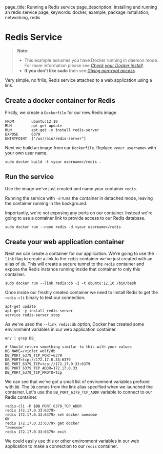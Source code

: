 page_title: Running a Redis service
page_description: Installing and running an redis service
page_keywords: docker, example, package installation, networking, redis

# Redis Service

> **Note**:
> 
> - This example assumes you have Docker running in daemon mode. For
>   more information please see [*Check your Docker
>   install*](../hello_world/#running-examples).
> - **If you don't like sudo** then see [*Giving non-root
>   access*](../../installation/binaries/#dockergroup)

Very simple, no frills, Redis service attached to a web application
using a link.

## Create a docker container for Redis

Firstly, we create a `Dockerfile` for our new Redis
image.

    FROM        ubuntu:12.10
    RUN         apt-get update
    RUN         apt-get -y install redis-server
    EXPOSE      6379
    ENTRYPOINT  ["/usr/bin/redis-server"]

Next we build an image from our `Dockerfile`.
Replace `<your username>` with your own user name.

    sudo docker build -t <your username>/redis .

## Run the service

Use the image we've just created and name your container `redis`.

Running the service with `-d` runs the container in detached mode, leaving
the container running in the background.

Importantly, we're not exposing any ports on our container. Instead
we're going to use a container link to provide access to our Redis
database.

    sudo docker run --name redis -d <your username>/redis

## Create your web application container

Next we can create a container for our application. We're going to use
the `-link` flag to create a link to the `redis` container we've just
created with an alias of `db`. This will create a secure tunnel to the
`redis` container and expose the Redis instance running inside that
container to only this container.

    sudo docker run --link redis:db -i -t ubuntu:12.10 /bin/bash

Once inside our freshly created container we need to install Redis to
get the `redis-cli` binary to test our connection.

    apt-get update
    apt-get -y install redis-server
    service redis-server stop

As we've used the `--link redis:db` option, Docker
has created some environment variables in our web application container.

    env | grep DB_

    # Should return something similar to this with your values
    DB_NAME=/violet_wolf/db
    DB_PORT_6379_TCP_PORT=6379
    DB_PORT=tcp://172.17.0.33:6379
    DB_PORT_6379_TCP=tcp://172.17.0.33:6379
    DB_PORT_6379_TCP_ADDR=172.17.0.33
    DB_PORT_6379_TCP_PROTO=tcp

We can see that we've got a small list of environment variables prefixed
with `DB`. The `DB` comes from the link alias specified when we launched
the container. Let's use the `DB_PORT_6379_TCP_ADDR` variable to connect to
our Redis container.

    redis-cli -h $DB_PORT_6379_TCP_ADDR
    redis 172.17.0.33:6379>
    redis 172.17.0.33:6379> set docker awesome
    OK
    redis 172.17.0.33:6379> get docker
    "awesome"
    redis 172.17.0.33:6379> exit

We could easily use this or other environment variables in our web
application to make a connection to our `redis`
container.
